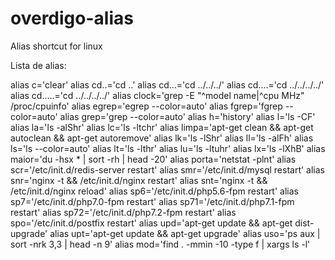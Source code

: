 # overdigo-alias
Alias shortcut for linux

Lista de alias: 

alias c='clear'
alias cd..='cd ..'
alias cd...='cd ../../../'
alias cd....='cd ../../../../'
alias cd.....='cd ../../../../'
alias clock='grep -E "^model name|^cpu MHz" /proc/cpuinfo'
alias egrep='egrep --color=auto'
alias fgrep='fgrep --color=auto'
alias grep='grep --color=auto'
alias h='history'
alias l='ls -CF'
alias la='ls -alShr'
alias lc='ls -ltchr'
alias limpa='apt-get clean && apt-get autoclean && apt-get autoremove'
alias lk='ls -lShr'
alias ll='ls -alFh'
alias ls='ls --color=auto'
alias lt='ls -lthr'
alias lu='ls -ltuhr'
alias lx='ls -lXhB'
alias maior='du -hsx * | sort -rh | head -20'
alias porta='netstat -plnt'
alias scr='/etc/init.d/redis-server restart'
alias smr='/etc/init.d/mysql restart'
alias snr='nginx -t && /etc/init.d/nginx restart'
alias snt='nginx -t && /etc/init.d/nginx reload'
alias sp6='/etc/init.d/php5.6-fpm restart'
alias sp7='/etc/init.d/php7.0-fpm restart'
alias sp71='/etc/init.d/php7.1-fpm restart'
alias sp72='/etc/init.d/php7.2-fpm restart'
alias spo='/etc/init.d/postfix restart'
alias upd='apt-get update && apt-get dist-upgrade'
alias upt='apt-get update && apt-get upgrade'
alias uso='ps aux | sort -nrk 3,3 | head -n 9'
alias mod='find . -mmin -10 -type f | xargs ls -l'
